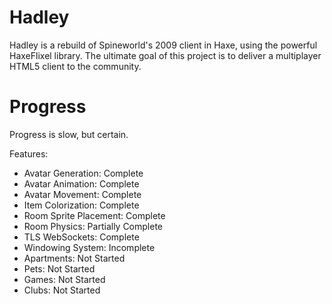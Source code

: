 # Hadley

Hadley is a rebuild of Spineworld's 2009 client in Haxe, using the powerful HaxeFlixel library. The ultimate goal of this project is to deliver a multiplayer HTML5 client to the community.

# Progress
Progress is slow, but certain.

Features:
* Avatar Generation: Complete
* Avatar Animation: Complete
* Avatar Movement: Complete
* Item Colorization: Complete
* Room Sprite Placement: Complete
* Room Physics: Partially Complete
* TLS WebSockets: Complete
* Windowing System: Incomplete
* Apartments: Not Started
* Pets: Not Started
* Games: Not Started
* Clubs: Not Started
